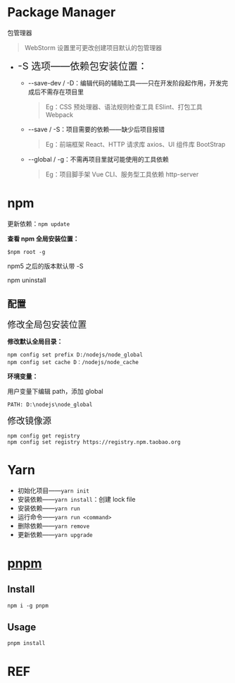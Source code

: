 # Package Manager

包管理器



> WebStorm 设置里可更改创建项目默认的包管理器



+ <span style="font-size:22px">-S 选项——依赖包安装位置：</span>

    + --save-dev / -D：编辑代码的辅助工具——只在开发阶段起作用，开发完成后不需存在项目里

        > Eg：CSS 预处理器、语法规则检查工具 ESlint、打包工具  Webpack

    + --save / -S：项目需要的依赖——缺少后项目报错

        > Eg：前端框架 React、HTTP 请求库 axios、UI 组件库 BootStrap

    + --global / -g：不需再项目里就可能使用的工具依赖

        > Eg：项目脚手架 Vue CLI、服务型工具依赖 http-server



# npm

更新依赖：`npm update`

**查看 npm 全局安装位置：**

```shell
$npm root -g
```

npm5 之后的版本默认带 -S

npm uninstall



## 配置

<span style="font-size:20px">修改全局包安装位置</span>

**修改默认全局目录：**

```shell
npm config set prefix D:/nodejs/node_global
npm config set cache D：/nodejs/node_cache
```

**环境变量：**

用户变量下编辑 path，添加 global

```shell
PATH: D:\nodejs\node_global
```



<span style="font-size:20px">修改镜像源</span>

```shell
npm config get registry
npm config set registry https://registry.npm.taobao.org
```



# Yarn

+ 初始化项目——`yarn init`
+ 安装依赖——`yarn install`：创建 lock file
+ 安装依赖——`yarn run`
+ 运行命令——`yarn run <command>`
+ 删除依赖——`yarn remove`
+ 更新依赖——`yarn upgrade`



# [pnpm](https://pnpm.io)

## Install

```shell
npm i -g pnpm
```



## Usage

`pnpm install`




# REF
